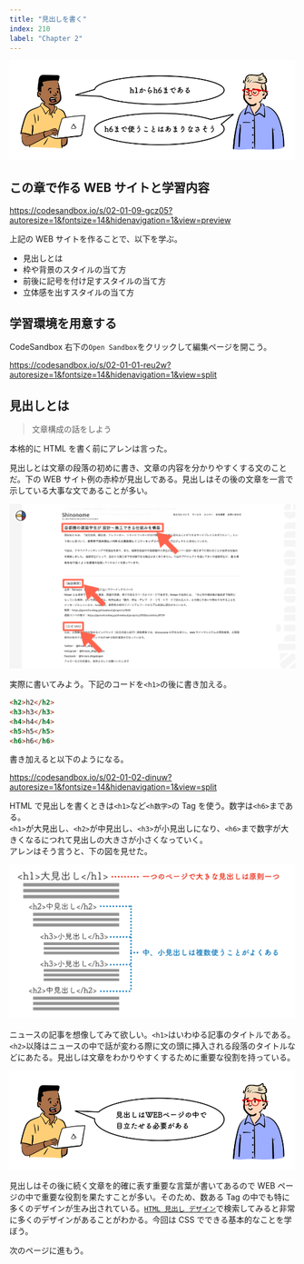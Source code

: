 ```yaml
---
title: "見出しを書く"
index: 210
label: "Chapter 2"
---
```


![](./images/h.png)

## この章で作る WEB サイトと学習内容

https://codesandbox.io/s/02-01-09-gcz05?autoresize=1&fontsize=14&hidenavigation=1&view=preview

上記の WEB サイトを作ることで、以下を学ぶ。

- 見出しとは
- 枠や背景のスタイルの当て方
- 前後に記号を付け足すスタイルの当て方
- 立体感を出すスタイルの当て方

## 学習環境を用意する

CodeSandbox 右下の`Open Sandbox`をクリックして編集ページを開こう。

https://codesandbox.io/s/02-01-01-reu2w?autoresize=1&fontsize=14&hidenavigation=1&view=split

## 見出しとは

> 文章構成の話をしよう

本格的に HTML を書く前にアレンは言った。

見出しとは文章の段落の初めに書き、文章の内容を分かりやすくする文のことだ。下の WEB サイト例の赤枠が見出しである。見出しはその後の文章を一言で示している大事な文であることが多い。

![](./images/heading-sample.png)

実際に書いてみよう。下記のコードを`<h1>`の後に書き加える。

```html
<h2>h2</h2>
<h3>h3</h3>
<h4>h4</h4>
<h5>h5</h5>
<h6>h6</h6>
```

書き加えると以下のようになる。

https://codesandbox.io/s/02-01-02-dinuw?autoresize=1&fontsize=14&hidenavigation=1&view=split

HTML で見出しを書くときは`<h1>`など`<h数字>`の Tag を使う。数字は`<h6>`まである。  
`<h1>`が大見出し、`<h2>`が中見出し、`<h3>`が小見出しになり、`<h6>`まで数字が大きくなるにつれて見出しの大きさが小さくなっていく。  
アレンはそう言うと、下の図を見せた。

![](./images/heading-rule.png)

ニュースの記事を想像してみて欲しい。`<h1>`はいわゆる記事のタイトルである。`<h2>`以降はニュースの中で話が変わる際に文の頭に挿入される段落のタイトルなどにあたる。見出しは文章をわかりやすくするために重要な役割を持っている。

![](./images/heading-is-important.png)

見出しはその後に続く文章を的確に表す重要な言葉が書いてあるので WEB ページの中で重要な役割を果たすことが多い。そのため、数ある Tag の中でも特に多くのデザインが生み出されている。[`HTML 見出し デザイン`](https://www.google.com/search?q=html+%E8%A6%8B%E5%87%BA%E3%81%97+%E3%83%87%E3%82%B6%E3%82%A4%E3%83%B3)で検索してみると非常に多くのデザインがあることがわかる。今回は CSS でできる基本的なことを学ぼう。

次のページに進もう。
